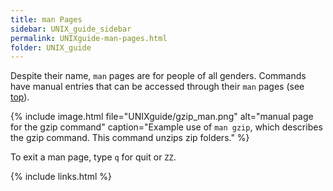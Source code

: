 ```yaml
---
title: man Pages
sidebar: UNIX_guide_sidebar
permalink: UNIXguide-man-pages.html
folder: UNIX_guide
---
```


Despite their name, `man` pages are for people of all genders.
Commands have manual entries that can be accessed through their `man` pages
(see [top](UNIXguide-top.html)).

{% include image.html file="UNIXguide/gzip_man.png" alt="manual page for the gzip command"
 caption="Example use of `man gzip`, which describes the gzip command. This
 command unzips zip folders." %}

To exit a man page, type `q` for quit or `ZZ`.

{% include links.html %}
